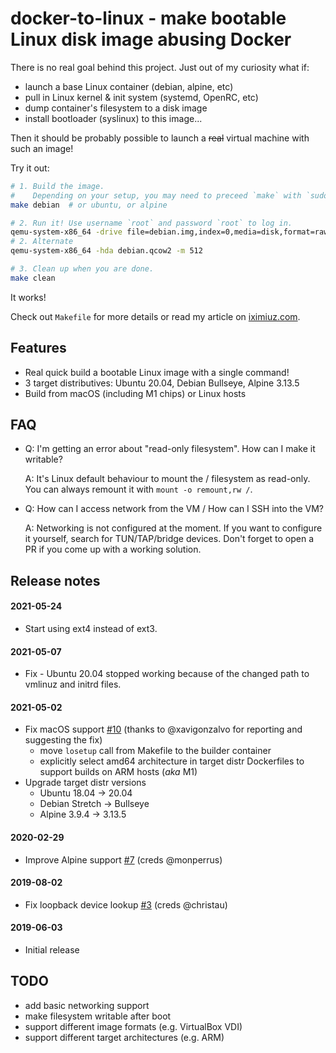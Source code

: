 # docker-to-linux - make bootable Linux disk image abusing Docker

There is no real goal behind this project. Just out of my curiosity what if:

  - launch a base Linux container (debian, alpine, etc)
  - pull in Linux kernel & init system (systemd, OpenRC, etc)
  - dump container's filesystem to a disk image
  - install bootloader (syslinux) to this image...

Then it should be probably possible to launch a ~~real~~ virtual machine with such an image!

Try it out:

```bash
# 1. Build the image.
#    Depending on your setup, you may need to preceed `make` with `sudo`.
make debian  # or ubuntu, or alpine

# 2. Run it! Use username `root` and password `root` to log in.
qemu-system-x86_64 -drive file=debian.img,index=0,media=disk,format=raw -m 4096
# 2. Alternate
qemu-system-x86_64 -hda debian.qcow2 -m 512

# 3. Clean up when you are done.
make clean
```

It works!

Check out `Makefile` for more details or read my article on <a href="https://iximiuz.com/en/posts/from-docker-container-to-bootable-linux-disk-image/">iximiuz.com</a>.

## Features
- Real quick build a bootable Linux image with a single command!
- 3 target distributives: Ubuntu 20.04, Debian Bullseye, Alpine 3.13.5
- Build from macOS (including M1 chips) or Linux hosts

## FAQ
- Q: I'm getting an error about "read-only filesystem". How can I make it writable?

  A: It's Linux default behaviour to mount the / filesystem as read-only. You can always remount it with `mount -o remount,rw /`.

- Q: How can I access network from the VM / How can I SSH into the VM?

  A: Networking is not configured at the moment. If you want to configure it yourself, search for TUN/TAP/bridge devices. Don't forget to open a PR if you come up with a working solution.


## Release notes
#### 2021-05-24
- Start using ext4 instead of ext3.

#### 2021-05-07
- Fix - Ubuntu 20.04 stopped working because of the changed path to vmlinuz and initrd files.

#### 2021-05-02
- Fix macOS support [#10](https://github.com/iximiuz/docker-to-linux/issues/10) (thanks to @xavigonzalvo for reporting and suggesting the fix)
  - move `losetup` call from Makefile to the builder container
  - explicitly select amd64 architecture in target distr Dockerfiles to support builds on ARM hosts (_aka_ M1)
- Upgrade target distr versions
  - Ubuntu 18.04 -> 20.04
  - Debian Stretch -> Bullseye
  - Alpine 3.9.4 -> 3.13.5

#### 2020-02-29
- Improve Alpine support [#7](https://github.com/iximiuz/docker-to-linux/pull/7) (creds @monperrus)

#### 2019-08-02
- Fix loopback device lookup [#3](https://github.com/iximiuz/docker-to-linux/pull/3) (creds @christau)

#### 2019-06-03
- Initial release

## TODO
- add basic networking support
- make filesystem writable after boot
- support different image formats (e.g. VirtualBox VDI)
- support different target architectures (e.g. ARM)

